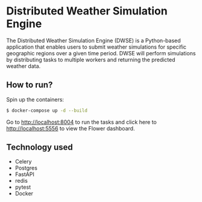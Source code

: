 # Distributed Weather Simulation Engine
The Distributed Weather Simulation Engine (DWSE) is a Python-based application that enables users to submit weather simulations for specific geographic regions over a given time period. DWSE will perform simulations by distributing tasks to multiple workers and returning the predicted weather data.

## How to run?

Spin up the containers:

```sh
$ docker-compose up -d --build
```

Go to [http://localhost:8004](http://localhost:8004) to run the tasks and click here to [http://localhost:5556](http://localhost:5556) to view the Flower dashboard.

## Technology used
* Celery
* Postgres
* FastAPI
* redis
* pytest
* Docker
